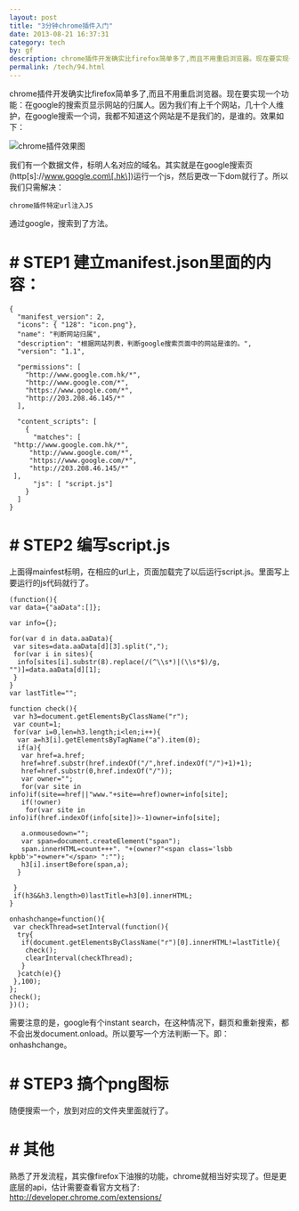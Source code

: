 ```yaml
---
layout: post
title: "3分钟chrome插件入门"
date: 2013-08-21 16:37:31
category: tech
by: gf
description: chrome插件开发确实比firefox简单多了,而且不用重启浏览器。现在要实现一个功能：在google的搜索页显示网站的归属人。因为我们有上千个网站，几十个人维护，在google搜索一个词，我
permalink: /tech/94.html
---
```

chrome插件开发确实比firefox简单多了,而且不用重启浏览器。现在要实现一个功能：在google的搜索页显示网站的归属人。因为我们有上千个网站，几十个人维护，在google搜索一个词，我都不知道这个网站是不是我们的，是谁的。效果如下：

![chrome插件效果图][chrome]

我们有一个数据文件，标明人名对应的域名。其实就是在google搜索页(http\[s\]://www.google.com\[.hk\])运行一个js，然后更改一下dom就行了。所以我们只需解决：

    chrome插件特定url注入JS

通过google，搜索到了方法。

#  # STEP1 建立manifest.json里面的内容： ##

    {
      "manifest_version": 2,
      "icons": { "128": "icon.png"}, 
      "name": "判断网站归属",
      "description": "根据网站列表，判断google搜索页面中的网站是谁的。",
      "version": "1.1",
    
      "permissions": [
        "http://www.google.com.hk/*",
        "http://www.google.com/*",
        "https://www.google.com/*",
        "http://203.208.46.145/*"
      ],
    
      "content_scripts": [
        {
          "matches": [
     "http://www.google.com.hk/*",
         "http://www.google.com/*",
         "https://www.google.com/*",
         "http://203.208.46.145/*"
     ],
          "js": [ "script.js"]
        }
      ]
    }

#  # STEP2 编写script.js ##

上面得mainfest标明，在相应的url上，页面加载完了以后运行script.js。里面写上要运行的js代码就行了。

    (function(){
    var data={"aaData":[]};
    
    var info={};
    
    for(var d in data.aaData){
     var sites=data.aaData[d][3].split(",");
     for(var i in sites){
      info[sites[i].substr(8).replace(/(^\\s*)|(\\s*$)/g, "")]=data.aaData[d][1];
     }
    }
    var lastTitle="";
    
    function check(){
     var h3=document.getElementsByClassName("r");
     var count=1;
     for(var i=0,len=h3.length;i<len;i++){
      var a=h3[i].getElementsByTagName("a").item(0);
      if(a){
       var href=a.href;
       href=href.substr(href.indexOf("/",href.indexOf("/")+1)+1);
       href=href.substr(0,href.indexOf("/"));
       var owner="";
       for(var site in info)if(site==href||"www."+site==href)owner=info[site];
       if(!owner)
        for(var site in info)if(href.indexOf(info[site])>-1)owner=info[site];
    
       a.onmousedown="";
       var span=document.createElement("span");
       span.innerHTML=count+++". "+(owner?"<span class='lsbb kpbb'>"+owner+"</span> ":"");
       h3[i].insertBefore(span,a);  
      }
      
     }
     if(h3&&h3.length>0)lastTitle=h3[0].innerHTML;
    }
    
    onhashchange=function(){
     var checkThread=setInterval(function(){
      try{
       if(document.getElementsByClassName("r")[0].innerHTML!=lastTitle){
        check();
        clearInterval(checkThread);
       }
      }catch(e){}
     },100); 
    };
    check();
    })();

需要注意的是，google有个instant search，在这种情况下，翻页和重新搜索，都不会出发document.onload。所以要写一个方法判断一下。即：onhashchange。

#  # STEP3 搞个png图标 ##

随便搜索一个，放到对应的文件夹里面就行了。

#  # 其他 ##

熟悉了开发流程，其实像firefox下油猴的功能，chrome就相当好实现了。但是更底层的api，估计需要查看官方文档了: http://developer.chrome.com/extensions/‎


[chrome]: http://www.gfzj.us/gfzjus_blog/tech/2014-10-22/e83785daaa1344f09ac4d12e71effa2d.jpg
